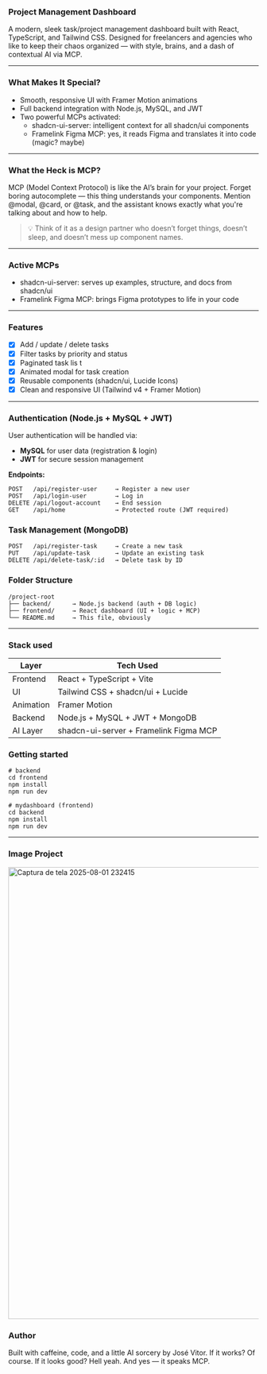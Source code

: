### Project Management Dashboard

A modern, sleek task/project management dashboard built with React, TypeScript, and Tailwind CSS. Designed for freelancers and agencies who like to keep their chaos organized — with style, brains, and a dash of contextual AI via MCP.

---

### What Makes It Special?

- Smooth, responsive UI with Framer Motion animations
- Full backend integration with Node.js, MySQL, and JWT
- Two powerful MCPs activated:
  - shadcn-ui-server: intelligent context for all shadcn/ui components
  - Framelink Figma MCP: yes, it reads Figma and translates it into code (magic? maybe)

---

### What the Heck is MCP?

MCP (Model Context Protocol) is like the AI’s brain for your project.
Forget boring autocomplete — this thing understands your components. Mention @modal, @card, or @task, and the assistant knows exactly what you're talking about and how to help.

> 💡 Think of it as a design partner who doesn’t forget things, doesn’t sleep, and doesn’t mess up component names.

---

### Active MCPs

- shadcn-ui-server: serves up examples, structure, and docs from shadcn/ui
- Framelink Figma MCP: brings Figma prototypes to life in your code

---

### Features

- [x] Add / update / delete tasks
- [x] Filter tasks by priority and status 
- [x] Paginated task lis t
- [x] Animated modal for task creation
- [x] Reusable components (shadcn/ui, Lucide Icons)
- [x] Clean and responsive UI (Tailwind v4 + Framer Motion)

---

### Authentication (Node.js + MySQL + JWT)

User authentication will be handled via:

- **MySQL** for user data (registration & login)  
- **JWT** for secure session management  

**Endpoints:**

```http
POST   /api/register-user     → Register a new user  
POST   /api/login-user        → Log in  
DELETE /api/logout-account    → End session  
GET    /api/home              → Protected route (JWT required)
```

### Task Management (MongoDB)

```http
POST   /api/register-task     → Create a new task  
PUT    /api/update-task       → Update an existing task  
DELETE /api/delete-task/:id   → Delete task by ID

```

### Folder Structure

```plaintext
/project-root
├── backend/      → Node.js backend (auth + DB logic)
├── frontend/     → React dashboard (UI + logic + MCP)
└── README.md     → This file, obviously
```

---

### Stack used

| Layer     | Tech Used                              |
| --------- | -------------------------------------- |
| Frontend  | React + TypeScript + Vite              |
| UI        | Tailwind CSS + shadcn/ui + Lucide      |
| Animation | Framer Motion                          |
| Backend   | Node.js + MySQL + JWT + MongoDB        |
| AI Layer  | shadcn-ui-server + Framelink Figma MCP |


### Getting started

```plaintext
# backend
cd frontend
npm install
npm run dev
```

```plaintext
# mydashboard (frontend)
cd backend
npm install
npm run dev
```

---

### Image Project

<img width="1919" height="910" alt="Captura de tela 2025-08-01 232415" src="https://github.com/user-attachments/assets/d0e5753b-3f99-41dc-9905-a3c5e0f22c9d" />

### Author

Built with caffeine, code, and a little AI sorcery by José Vitor.
If it works? Of course. If it looks good? Hell yeah.
And yes — it speaks MCP.
